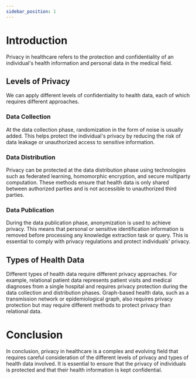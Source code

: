 ```yaml
---
sidebar_position: 1
---
```



# Introduction
Privacy in healthcare refers to the protection and confidentiality of an individual's health information and personal data in the medical field.

## Levels of Privacy
We can apply different levels of confidentiality to health data, each of which requires different approaches.

### Data Collection
At the data collection phase, randomization in the form of noise is usually added. This helps protect the individual's privacy by reducing the risk of data leakage or unauthorized access to sensitive information.

### Data Distribution
Privacy can be protected at the data distribution phase using technologies such as federated learning, homomorphic encryption, and secure multiparty computation. These methods ensure that health data is only shared between authorized parties and is not accessible to unauthorized third parties.

### Data Publication
During the data publication phase, anonymization is used to achieve privacy. This means that personal or sensitive identification information is removed before processing any knowledge extraction task or query. This is essential to comply with privacy regulations and protect individuals' privacy.

## Types of Health Data
Different types of health data require different privacy approaches. For example, relational patient data represents patient visits and medical diagnoses from a single hospital and requires privacy protection during the data collection and distribution phases. Graph-based health data, such as a transmission network or epidemiological graph, also requires privacy protection but may require different methods to protect privacy than relational data.

# Conclusion

In conclusion, privacy in healthcare is a complex and evolving field that requires careful consideration of the different levels of privacy and types of health data involved. It is essential to ensure that the privacy of individuals is protected and that their health information is kept confidential.